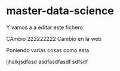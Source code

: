 # master-data-science

Y vamos a a editar este fichero

CAmbio 222222222
Cambio en la web

Poniendo varias cosas como esta

ljhalkjsdfasd
asdfasdfasdf
sdfsdf
